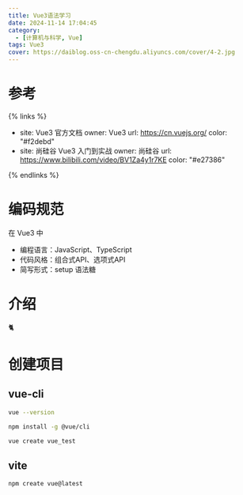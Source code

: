 ```yaml
---
title: Vue3语法学习
date: 2024-11-14 17:04:45
category:
  - [计算机与科学, Vue]
tags: Vue3
cover: https://daiblog.oss-cn-chengdu.aliyuncs.com/cover/4-2.jpg
---
```


# 参考

{% links %}

- site: Vue3 官方文档
  owner: Vue3
  url: https://cn.vuejs.org/
  color: "#f2debd"
- site: 尚硅谷 Vue3 入门到实战
  owner: 尚硅谷
  url: https://www.bilibili.com/video/BV1Za4y1r7KE
  color: "#e27386"

{% endlinks %}

# 编码规范

在 Vue3 中

- 编程语言：JavaScript、TypeScript
- 代码风格：组合式API、选项式API
- 简写形式：setup 语法糖

# 介绍

🐈︎

# 创建项目

## vue-cli

```sh
vue --version

npm install -g @vue/cli

vue create vue_test
```

## vite

```sh
npm create vue@latest
```


